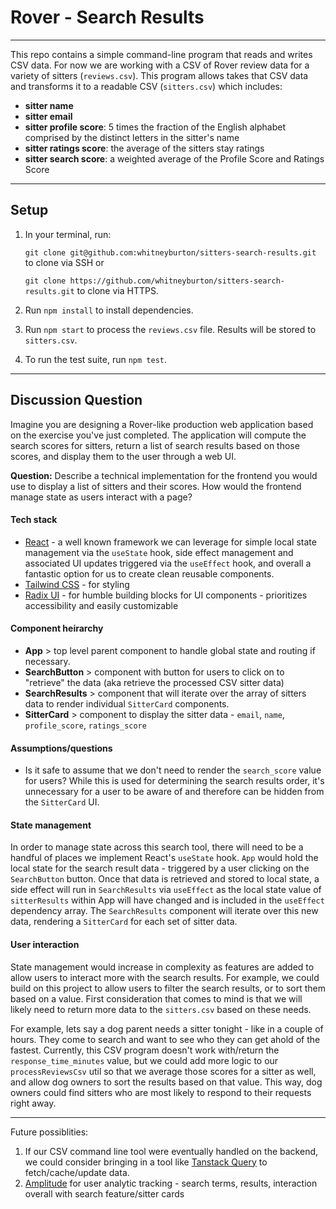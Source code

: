# Rover - Search Results

---

This repo contains a simple command-line program that reads and writes CSV data. For now we are working with a CSV of Rover review data for a variety of sitters (`reviews.csv`). This program allows takes that CSV data and transforms it to a readable CSV (`sitters.csv`) which includes:

- **sitter name**
- **sitter email**
- **sitter profile score**: 5 times the fraction of the English alphabet comprised by the distinct letters in the sitter's name
- **sitter ratings score**: the average of the sitters stay ratings
- **sitter search score**: a weighted average of the Profile Score and Ratings Score

---

## Setup

1. In your terminal, run:

   `git clone git@github.com:whitneyburton/sitters-search-results.git` to clone via SSH or

   `git clone https://github.com/whitneyburton/sitters-search-results.git` to clone via HTTPS.

2. Run `npm install` to install dependencies.
3. Run `npm start` to process the `reviews.csv` file. Results will be stored to `sitters.csv`.
4. To run the test suite, run `npm test`.

---

## Discussion Question

Imagine you are designing a Rover-like production web application based on the exercise you've just completed. The application will compute the search scores
for sitters, return a list of search results based on those scores, and display them to the user through a web UI.

**Question:** Describe a technical implementation for the frontend you would use to display a list of sitters and their scores. How would the frontend manage state as users interact with a page?

#### Tech stack

- [React](https://react.dev/) - a well known framework we can leverage for simple local state management via the `useState` hook, side effect management and associated UI updates triggered via the `useEffect` hook, and overall a fantastic option for us to create clean reusable components.
- [Tailwind CSS](https://tailwindcss.com/) - for styling
- [Radix UI](https://www.radix-ui.com/) - for humble building blocks for UI components - prioritizes accessibility and easily customizable

#### Component heirarchy

- **App** > top level parent component to handle global state and routing if necessary.
- **SearchButton** > component with button for users to click on to "retrieve" the data (aka retrieve the processed CSV sitter data)
- **SearchResults** > component that will iterate over the array of sitters data to render individual `SitterCard` components.
- **SitterCard** > component to display the sitter data - `email`, `name`, `profile_score`, `ratings_score`

#### Assumptions/questions

- Is it safe to assume that we don't need to render the `search_score` value for users? While this is used for determining the search results order, it's unnecessary for a user to be aware of and therefore can be hidden from the `SitterCard` UI.

#### State management

In order to manage state across this search tool, there will need to be a handful of places we implement React's `useState` hook. `App` would hold the local state for the search result data - triggered by a user clicking on the `SearchButton` button. Once that data is retrieved and stored to local state, a side effect will run in `SearchResults` via `useEffect` as the local state value of `sitterResults` within App will have changed and is included in the `useEffect` dependency array. The `SearchResults` component will iterate over this new data, rendering a `SitterCard` for each set of sitter data.

#### User interaction

State management would increase in complexity as features are added to allow users to interact more with the search results. For example, we could build on this project to allow users to filter the search results, or to sort them based on a value. First consideration that comes to mind is that we will likely need to return more data to the `sitters.csv` based on these needs.

For example, lets say a dog parent needs a sitter tonight - like in a couple of hours. They come to search and want to see who they can get ahold of the fastest. Currently, this CSV program doesn't work with/return the `response_time_minutes` value, but we could add more logic to our `processReviewsCsv` util so that we average those scores for a sitter as well, and allow dog owners to sort the results based on that value. This way, dog owners could find sitters who are most likely to respond to their requests right away.

---

Future possiblities:

1. If our CSV command line tool were eventually handled on the backend, we could consider bringing in a tool like [Tanstack Query](https://tanstack.com/query/latest) to fetch/cache/update data.
2. [Amplitude](https://amplitude.com/) for user analytic tracking - search terms, results, interaction overall with search feature/sitter cards
